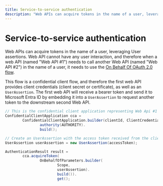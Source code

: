 ```yaml
---
title: Service-to-service authentication
description: "Web APIs can acquire tokens in the name of a user, leveraging User assertions."
---
```


# Service-to-service authentication

Web APIs can acquire tokens in the name of a user, leveraging User assertions. Web API cannot have any user interaction, and therefore when a web API (named "Web API #1") needs to call another Web API (named "Web API #2") in the name of a user, it needs to use the [On Behalf Of OAuth 2.0 flow](/azure/active-directory/develop/v2-oauth2-on-behalf-of-flow).

This flow is a confidential client flow, and therefore the first web API provides client credentials (client secret or certificate), as well as an `UserAssertion`. The first web API will receive a bearer token and send it to Microsoft Entra ID by embedding it into a `UserAssertion` to request another token to the downstream second Web API.

```java  
// This is the confidential client application representing Web Api #1
ConfidentialClientApplication cca =
        ConfidentialClientApplication.builder(clientId, ClientCredentialFactory.create(CLIENT_SECRET)).
                authority(AUTHORITY).
                build();

// Create an UserAssertion with the access token received from the client application 
UserAssertion userAssertion = new UserAssertion(accessToken);

AuthenticationResult result =
        cca.acquireToken(
                OnBehalfOfParameters.builder(
                        Scope,             
                        userAssertion).
                        build()).
                        get();
```
